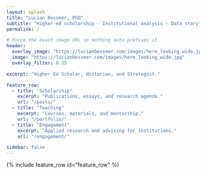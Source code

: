 ```yaml
---
layout: splash
title: "Lucian Bessmer, PhD"
subtitle: "Higher-ed scholarship · Institutional analysis · Data storytelling"
permalink: /

# Force the exact image URL so nothing auto-prefixes it
header:
  overlay_image: "https://lucianbessmer.com/images/hero_looking_wide.jpg"
  image: "https://lucianbessmer.com/images/hero_looking_wide.jpg"
  overlay_filter: 0.35

excerpt: "Higher Ed Scholar, Historian, and Strategist."

feature_row:
  - title: "Scholarship"
    excerpt: "Publications, essays, and research agenda."
    url: "/posts/"
  - title: "Teaching"
    excerpt: "Courses, materials, and mentorship."
    url: "/portfolio/"
  - title: "Engagement"
    excerpt: "Applied research and advising for institutions."
    url: "/engagement/"

sidebar: false
---
```


{% include feature_row id="feature_row" %}

